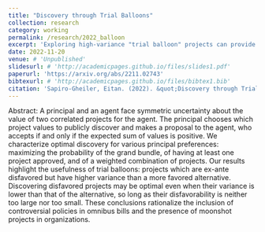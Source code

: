 ```yaml
---
title: "Discovery through Trial Balloons"
collection: research
category: working
permalink: /research/2022_balloon
excerpt: 'Exploring high-variance "trial balloon" projects can provide informational value even when they are ex-ante disliked.'
date: 2022-11-20
venue: # 'Unpublished'
slidesurl: # 'http://academicpages.github.io/files/slides1.pdf'
paperurl: 'https://arxiv.org/abs/2211.02743'
bibtexurl: # 'http://academicpages.github.io/files/bibtex1.bib'
citation: 'Sapiro-Gheiler, Eitan. (2022). &quot;Discovery through Trial Balloons.&quot; <i>Working paper</i>.'
---
```

Abstract: A principal and an agent face symmetric uncertainty about the value of two correlated projects for the agent. The principal chooses which project values to publicly discover and makes a proposal to the agent, who accepts if and only if the expected sum of values is positive. We characterize optimal discovery for various principal preferences: maximizing the probability of the grand bundle, of having at least one project approved, and of a weighted combination of projects. Our results highlight the usefulness of trial balloons: projects which are ex-ante disfavored but have higher variance than a more favored alternative. Discovering disfavored projects may be optimal even when their variance is lower than that of the alternative, so long as their disfavorability is neither too large nor too small. These conclusions rationalize the inclusion of controversial policies in omnibus bills and the presence of moonshot projects in organizations.